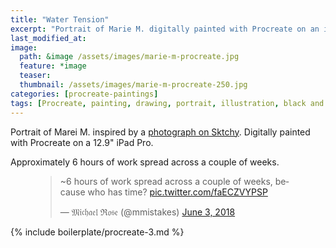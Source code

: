```yaml
---
title: "Water Tension"
excerpt: "Portrait of Marie M. digitally painted with Procreate on an iPad."
last_modified_at:
image: 
  path: &image /assets/images/marie-m-procreate.jpg
  feature: *image
  teaser:
  thumbnail: /assets/images/marie-m-procreate-250.jpg
categories: [procreate-paintings]
tags: [Procreate, painting, drawing, portrait, illustration, black and white, time lapse]
---
```


Portrait of Marei M. inspired by a [photograph on Sktchy](http://sktchy.com/FVAa3D ). Digitally painted with Procreate on a 12.9" iPad Pro.

Approximately 6 hours of work spread across a couple of weeks.

<figure>
  <blockquote class="twitter-tweet" data-conversation="none" data-lang="en"><p lang="en" dir="ltr">~6 hours of work spread across a couple of weeks, because who has time? <a href="https://t.co/faECZVYPSP">pic.twitter.com/faECZVYPSP</a></p>&mdash; 𝔐𝔦𝔠𝔥𝔞𝔢𝔩 ℜ𝔬𝔰𝔢 (@mmistakes) <a href="https://twitter.com/mmistakes/status/1003311926024294402?ref_src=twsrc%5Etfw">June 3, 2018</a></blockquote>
  <script async src="https://platform.twitter.com/widgets.js" charset="utf-8"></script>
</figure>

{% include boilerplate/procreate-3.md %}
